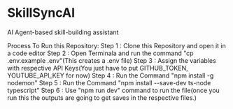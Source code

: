 # SkillSyncAI
AI Agent-based skill-building assistant 

Process To Run this Repository:
Step 1 : Clone this Repository and open it in a code editor
Step 2 : Open Terminala and run the command "cp .env.example .env"(This creates a .env file)
Step 3 : Assign the variables with respective API Keys(You just have to put GITHUB_TOKEN, YOUTUBE_API_KEY for now)
Step 4 : Run the Command "npm install -g nodemon"
Step 5 : Run the Command "npm install --save-dev ts-node typescript"
Step 6 : Use "npm run dev" command to run the file(once you run this the outputs are going to get saves in the respective files.)
